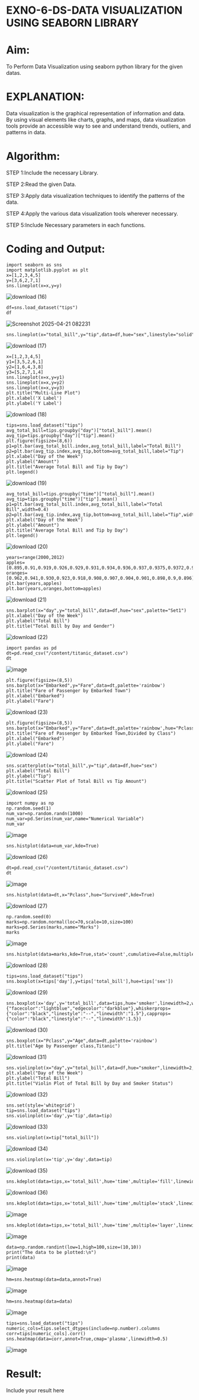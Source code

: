 # EXNO-6-DS-DATA VISUALIZATION USING SEABORN LIBRARY

# Aim:
  To Perform Data Visualization using seaborn python library for the given datas.

# EXPLANATION:
Data visualization is the graphical representation of information and data. By using visual elements like charts, graphs, and maps, data visualization tools provide an accessible way to see and understand trends, outliers, and patterns in data.

# Algorithm:
STEP 1:Include the necessary Library.

STEP 2:Read the given Data.

STEP 3:Apply data visualization techniques to identify the patterns of the data.

STEP 4:Apply the various data visualization tools wherever necessary.

STEP 5:Include Necessary parameters in each functions.

# Coding and Output:
```
import seaborn as sns
import matplotlib.pyplot as plt
x=[1,2,3,4,5]
y=[3,6,2,7,1]
sns.lineplot(x=x,y=y)
```
![download (16)](https://github.com/user-attachments/assets/1b846a30-2d15-48d6-9921-69e281060886)
```
df=sns.load_dataset("tips")
df
```
![Screenshot 2025-04-21 082231](https://github.com/user-attachments/assets/ab23aeb6-1fe5-47dc-ad54-1c281206cf74)
```
sns.lineplot(x="total_bill",y="tip",data=df,hue="sex",linestyle="solid",legend="auto")
```
![download (17)](https://github.com/user-attachments/assets/a19d4034-48bc-4ee7-b861-5f9e31404029)

```
x=[1,2,3,4,5]
y1=[3,5,2,6,1]
y2=[1,6,4,3,8]
y3=[5,2,7,1,4]
sns.lineplot(x=x,y=y1)
sns.lineplot(x=x,y=y2)
sns.lineplot(x=x,y=y3)
plt.title("Multi-Line Plot")
plt.xlabel('X Label')
plt.ylabel('Y Label')
```
![download (18)](https://github.com/user-attachments/assets/928072ec-fcd2-46f0-857c-3366f2f4070e)

```
tips=sns.load_dataset("tips")
avg_total_bill=tips.groupby("day")["total_bill"].mean()
avg_tip=tips.groupby("day")["tip"].mean()
plt.figure(figsize=(8,6))
p1=plt.bar(avg_total_bill.index,avg_total_bill,label="Total Bill")
p2=plt.bar(avg_tip.index,avg_tip,bottom=avg_total_bill,label="Tip")
plt.xlabel("Day of the Week")
plt.ylabel("Amount")
plt.title("Average Total Bill and Tip by Day")
plt.legend()
```
![download (19)](https://github.com/user-attachments/assets/e6252c0f-bc3d-47cd-bb64-e6d99f3a622e)
```
avg_total_bill=tips.groupby("time")["total_bill"].mean()
avg_tip=tips.groupby("time")["tip"].mean()
p1=plt.bar(avg_total_bill.index,avg_total_bill,label="Total Bill",width=0.4)
p2=plt.bar(avg_tip.index,avg_tip,bottom=avg_total_bill,label="Tip",width=0.4)
plt.xlabel("Day of the Week")
plt.ylabel("Amount")
plt.title("Average Total Bill and Tip by Day")
plt.legend()
```
![download (20)](https://github.com/user-attachments/assets/71bd32fd-db31-4f2e-a95f-0f6252ea7575)
```
years=range(2000,2012)
apples=[0.895,0.91,0.919,0.926,0.929,0.931,0.934,0.936,0.937,0.9375,0.9372,0.939]
oranges=[0.962,0.941,0.930,0.923,0.918,0.908,0.907,0.904,0.901,0.898,0.9,0.896]
plt.bar(years,apples)
plt.bar(years,oranges,bottom=apples)
```
![download (21)](https://github.com/user-attachments/assets/0e170e8d-c506-4a7a-a0a7-1f5e0bd52b34)
```
sns.barplot(x="day",y="total_bill",data=df,hue="sex",palette="Set1")
plt.xlabel("Day of the Week")
plt.ylabel("Total Bill")
plt.title("Total Bill by Day and Gender")
```
![download (22)](https://github.com/user-attachments/assets/75f562b0-bd25-42d1-9985-69f28afc56e6)
```
import pandas as pd
dt=pd.read_csv("/content/titanic_dataset.csv")
dt
```
![image](https://github.com/user-attachments/assets/e60ed752-71c4-407b-b326-7766f0e251a7)
```
plt.figure(figsize=(8,5))
sns.barplot(x="Embarked",y="Fare",data=dt,palette='rainbow')
plt.title("Fare of Passenger by Embarked Town")
plt.xlabel("Embarked")
plt.ylabel("Fare")
```
![download (23)](https://github.com/user-attachments/assets/8e20bd16-18a9-4b1a-897f-9792ff4f54d6)
```
plt.figure(figsize=(8,5))
sns.barplot(x="Embarked",y="Fare",data=dt,palette='rainbow',hue="Pclass")
plt.title("Fare of Passenger by Embarked Town,Divided by Class")
plt.xlabel("Embarked")
plt.ylabel("Fare")
```
![download (24)](https://github.com/user-attachments/assets/a72e9ff1-7495-44fb-9269-e463a172abbe)
```
sns.scatterplot(x="total_bill",y="tip",data=df,hue="sex")
plt.xlabel("Total Bill")
plt.ylabel("Tip")
plt.title("Scatter Plot of Total Bill vs Tip Amount")
```
![download (25)](https://github.com/user-attachments/assets/fe097d79-9cfc-4365-8cdb-487363684623)
```
import numpy as np
np.random.seed(1)
num_var=np.random.randn(1000)
num_var=pd.Series(num_var,name="Numerical Variable")
num_var
```
![image](https://github.com/user-attachments/assets/55a55661-3c81-4823-8a3f-c33c6e891634)
```
sns.histplot(data=num_var,kde=True)
```
![download (26)](https://github.com/user-attachments/assets/fd606678-110a-4aaf-bb3e-710c08972421)
```
dt=pd.read_csv("/content/titanic_dataset.csv")
dt
```
![image](https://github.com/user-attachments/assets/eedf8f1a-bc9f-4448-b5be-135370d3c296)
```
sns.histplot(data=dt,x="Pclass",hue="Survived",kde=True)
```
![download (27)](https://github.com/user-attachments/assets/0ec51bb2-0b0e-47ef-aa26-a6b2811bfa1b)
```
np.random.seed(0)
marks=np.random.normal(loc=70,scale=10,size=100)
marks=pd.Series(marks,name="Marks")
marks
```
![image](https://github.com/user-attachments/assets/1a210190-7e13-4e69-a274-69790072ffb8)
```
sns.histplot(data=marks,kde=True,stat='count',cumulative=False,multiple='stack',element='bars',palette='set1',shrink=0.7)
```
![download (28)](https://github.com/user-attachments/assets/b252cf61-7b0c-4718-ba6a-8f83bdf6391b)
```
tips=sns.load_dataset("tips")
sns.boxplot(x=tips['day'],y=tips['total_bill'],hue=tips['sex'])
```
![download (29)](https://github.com/user-attachments/assets/0dfb336e-c0ac-400f-8ad3-7449f93a62ca)
```
sns.boxplot(x='day',y='total_bill',data=tips,hue='smoker',linewidth=2,width=0.6,boxprops={"facecolor":"lightblue","edgecolor":"darkblue"},whiskerprops={"color":"black","linestyle":"--","linewidth":"1.5"},capprops={"color":"black","linestyle":"--","linewidth":1.5})
```
![download (30)](https://github.com/user-attachments/assets/74c5c395-5255-45af-9457-28d471513b3a)
```
sns.boxplot(x="Pclass",y="Age",data=dt,palette='rainbow')
plt.title("Age by Passenger class,Titanic")
```
![download (31)](https://github.com/user-attachments/assets/fe138049-a540-4cf4-b464-0510c1d79d1d)
```
sns.violinplot(x="day",y="total_bill",data=df,hue="smoker",linewidth=2,width=0.6,palette="Set3",inner="quartile")
plt.xlabel("Day of the Week")
plt.ylabel("Total Bill")
plt.title("Violin Plot of Total Bill by Day and Smoker Status")
```
![download (32)](https://github.com/user-attachments/assets/989de65a-775b-48da-ae5f-521611413220)
```
sns.set(style='whitegrid')
tip=sns.load_dataset("tips")
sns.violinplot(x='day',y='tip',data=tip)
```
![download (33)](https://github.com/user-attachments/assets/2bb98445-3e39-487d-9e15-7679ccbfb841)
```
sns.violinplot(x=tip["total_bill"])
```
![download (34)](https://github.com/user-attachments/assets/45247e9f-f3b9-41dd-8df3-8262132c8ff4)
```
sns.violinplot(x='tip',y='day',data=tip)
```
![download (35)](https://github.com/user-attachments/assets/078dcf9b-10ec-4c29-b4b1-a33031d66ddb)
```
sns.kdeplot(data=tips,x='total_bill',hue='time',multiple='fill',linewidth=3,palette='Set2',alpha=0.8)
```
![download (36)](https://github.com/user-attachments/assets/9e0f8ed1-e35f-4988-bf4a-5d7d467d0ec8)
```
sns.kdeplot(data=tips,x='total_bill',hue='time',multiple='stack',linewidth=3,palette='Set2',alpha=0.8)
```
![image](https://github.com/user-attachments/assets/74c28135-6077-4bb4-b4a1-b3b4ccf8c680)
```
sns.kdeplot(data=tips,x='total_bill',hue='time',multiple='layer',linewidth=3,palette='Set2',alpha=0.8)
```
![image](https://github.com/user-attachments/assets/85141ef7-d089-4818-8be0-982752d458d3)
```
data=np.random.randint(low=1,high=100,size=(10,10))
print("The data to be plotted:\n")
print(data)
```
![image](https://github.com/user-attachments/assets/f50485f2-bad1-463f-9445-3d8571d9091e)
```
hm=sns.heatmap(data=data,annot=True)
```
![image](https://github.com/user-attachments/assets/01ba6088-a5b8-47d5-b937-e143378783e1)
```
hm=sns.heatmap(data=data)
```
![image](https://github.com/user-attachments/assets/d431db31-b90a-46f2-be31-7f31095e3ec4)
```
tips=sns.load_dataset("tips")
numeric_cols=tips.select_dtypes(include=np.number).columns
corr=tips[numeric_cols].corr()
sns.heatmap(data=corr,annot=True,cmap='plasma',linewidth=0.5)
```
![image](https://github.com/user-attachments/assets/673a5dd8-9ba8-48da-b81c-06ad3f3313d5)


# Result:
 Include your result here
